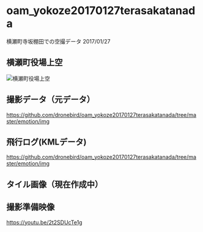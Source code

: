 # oam_yokoze20170127terasakatanada
横瀬町寺坂棚田での空撮データ 2017/01/27

## 横瀬町役場上空
![横瀬町役場上空](https://github.com/dronebird/oam_yokoze20170127terasakatanada/blob/master/emotion/img/DSC03673.JPG?raw=true)

## 撮影データ（元データ）
https://github.com/dronebird/oam_yokoze20170127terasakatanada/tree/master/emotion/img

## 飛行ログ(KMLデータ)
https://github.com/dronebird/oam_yokoze20170127terasakatanada/tree/master/emotion/img

## タイル画像（現在作成中）


## 撮影準備映像
https://youtu.be/2t2SDUcTe1g
